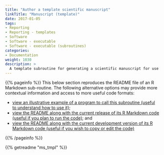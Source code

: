 ```yaml
---
title: "Author a template scientific manuscript"
linkTitle: "Manuscript (template)"
date: 2017-01-05
tags:
- Reporting
- Reporting - templates
- Software
- Software - executable
- Software - executable (subroutines)
categories:
- Documentation
weight: 1030
description: >
  A template subroutine for generating a scientific manuscript for use with the ready4show library.
---
```


{{% pageinfo %}}
This below section reproduces the README file of an R Markdown sub-routine. The following alternative options may provide more contextual information and access to more useful code formats:

* [view an illustrative example of a program to call this subroutine (useful to understand how to use it)](https://ready4-dev.github.io/ready4show/articles/V_01.html); 
* [view the README along with the current release of its R Markdown code (useful if you plan to run the code)](https://doi.org/10.5281/zenodo.5866880); and
* [view the README along with the current development version of its R Markdown code (useful if you wish to copy or edit the code)](https://github.com/ready4-dev/ms_tmpl/) 

{{% /pageinfo %}}

{{% getreadme "ms_tmpl" %}}